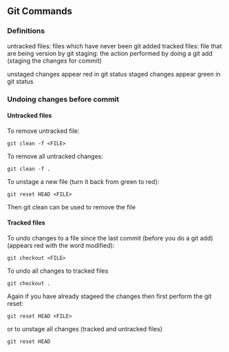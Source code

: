 ## Git Commands

### Definitions

untracked files: files which have never been git added
tracked files: file that are being version by git
staging: the action performed by doing a git add (staging the changes for commit)

unstaged changes appear red in git status
staged changes appear green in git status

### Undoing changes before commit

#### Untracked files

To remove untracked file:
```
git clean -f <FILE>
```
To remove all untracked changes:
```
git clean -f .
```

To unstage a new file (turn it back from green to red):
```
git reset HEAD <FILE>
```
Then git clean can be used to remove the file
 
#### Tracked files

To undo changes to a file since the last commit (before you do a git add) (appears red with the word modified):
```
git checkout <FILE>
```
To undo all changes to tracked files
```
git checkout .
```

Again if you have already stageed the changes then first perform the git reset:
```
git reset HEAD <FILE>
```
or to unstage all changes (tracked and untracked files)
```
git reset HEAD
```


